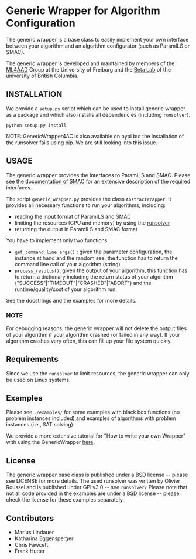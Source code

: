 # Generic Wrapper for Algorithm Configuration

The generic wrapper is a base class to easily implement your own interface between your algorithm and an algorithm configurator (such as ParamILS or SMAC).

The generic wrapper is developed and maintained by members of the [ML4AAD](http://www.ml4aad.org) Group at the University of Freiburg and the [Beta Lab](http://www.cs.ubc.ca/labs/beta/) of the university of British Columbia. 

## INSTALLATION

We provide a `setup.py` script which can be used to install generic wrapper as a package
and which also installs all dependencies (including `runsolver`).

```
python setup.py install
```

NOTE: GenericWrapper4AC is also available on pypi but the installation of the runsolver fails using pip. We are still looking into this issue.

## USAGE

The generic wrapper provides the interfaces to ParamILS and SMAC. Please see the [documentation of SMAC](http://www.cs.ubc.ca/labs/beta/Projects/SMAC/v2.10.03/manual.pdf) for an extensive description of the required interfaces.

The script `generic_wrapper.py` provides the class `AbstractWrapper`. It provides all necessary functions to run your algorithms, including:

  * reading the input format of ParamILS and SMAC
  * limiting the resources (CPU and memory) by using the [runsolver](http://www.cril.univ-artois.fr/~roussel/runsolver/)
  * returning the output in ParamILS and SMAC format
  
You have to implement only two functions

  * `get_command_line_args()` : given the parameter configuration, the instance at hand and the random see, the function has to return the command line call of your algorithm (string)
  *  `process_results()`: given the output of your algorithm, this function has to return a dictionary including the return status of your algorithm ("SUCCESS"|"TIMEOUT"|"CRASHED"|"ABORT") and the runtime/quality/cost of your algorithm run.
  
See the docstrings and the examples for more details.

### NOTE

For debugging reasons, the generic wrapper will not delete the output files of your algorithm if your algorithm crashed (or failed in any way). If your algorithm crashes very often, this can fill up your file system quickly.

## Requirements

Since we use the `runsolver` to limit resources, the generic wrapper can only be used on Linux systems.

## Examples

Please see `./examples/` for some examples with black box functions (no problem instances included) and examples of algorithms with problem instances (i.e., SAT solving). 

We provide a more extensive tutorial for "How to write your own Wrapper" with using the GenericWrapper [here](http://aclib.net/smac/tutorial/genericwrapper/).

## License

The generic wrapper base class is published under a BSD license -- please see LICENSE for more details.
The used runsolver was written by Olivier Roussel and is published under GPLv3.0 -- see `runsolver/` 
Please note that not all code provided in the examples are under a BSD license -- please check the license for these examples separately.

## Contributors

  * Marius Lindauer
  * Katharina Eggensperger
  * Chris Fawcett
  * Frank Hutter
